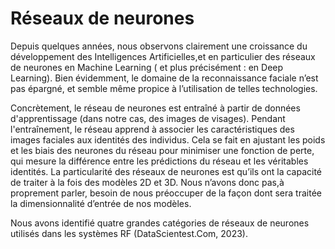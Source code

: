 # Réseaux de neurones
Depuis quelques années, nous observons clairement une croissance du développement des Intelligences Artificielles,et en particulier des réseaux de neurones en Machine Learning ( et plus précisément : en Deep Learning). Bien évidemment, le domaine de la reconnaissance faciale n’est pas épargné, et semble même propice à l’utilisation de telles technologies.

Concrètement, le réseau de neurones est entraîné à  partir de données d'apprentissage (dans notre cas, des images de visages). Pendant l'entraînement, le réseau  apprend à associer les caractéristiques des images faciales aux  identités des individus. Cela se fait en ajustant les poids et les biais des neurones du réseau pour minimiser une fonction de perte, qui mesure  la différence entre les prédictions du réseau et les véritables  identités.
La particularité des réseaux de neurones est qu’ils ont la capacité de traiter à la fois des modèles 2D et 3D. Nous n’avons donc pas,à proprement parler, besoin de nous préoccuper de la façon dont sera traitée la dimensionnalité d’entrée de nos modèles.

Nous avons identifié quatre grandes catégories de réseaux de neurones utilisés dans les systèmes RF (DataScientest.Com, 2023).
